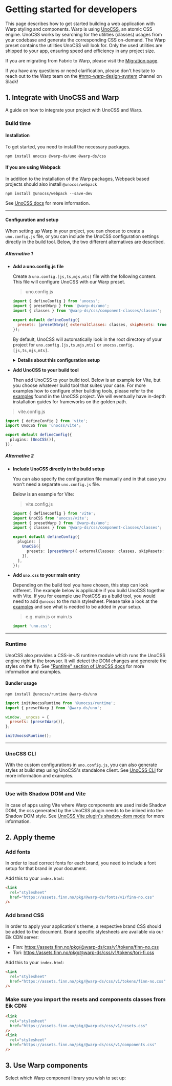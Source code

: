 <script setup>
  import Vue from './vue.md';
  import Elements from './elements.md';
  import React from './react.md';
</script>

# Getting started for developers

This page describes how to get started building a web application with Warp styling and components.
Warp is using [UnoCSS](https://unocss.dev/), an atomic CSS engine.
UnoCSS works by searching for the utilities (classes) usages from your codebase and generate the corresponding CSS on-demand.
The Warp preset contains the utilities UnoCSS will look for.
Only the used utilities are shipped to your app, ensuring speed and efficiency in any project size.

If you are migrating from Fabric to Warp, please visit the [Migration page](/migration/developers/).

If you have any questions or need clarification, please don't hesitate to reach out to the Warp team on the [#nmp-warp-design-system](https://sch-chat.slack.com/archives/C04NF2K46LB) channel on Slack!

## 1. Integrate with UnoCSS and Warp

A guide on how to integrate your project with UnoCSS and Warp.

### Build time

#### Installation
To get started, you need to install the necessary packages.

```shell
npm install unocss @warp-ds/uno @warp-ds/css
```

#### If you are using Webpack
In addition to the installation of the Warp packages, Webpack based projects should also install `@unocss/webpack`

```shell
npm install @unocss/webpack --save-dev
```

See [UnoCSS docs](https://unocss.dev/integrations/webpack) for more information.

---

#### Configuration and setup
When setting up Warp in your project, you can choose to create a `uno.config.js` file, or you can include the UnoCSS configuration settings directly in the build tool.
Below, the two different alternatives are described.

##### Alternative 1
- **Add a uno.config.js file**

  Create a `uno.config.[js,ts,mjs,mts]` file with the following content. This file will configure UnoCSS with our Warp preset.
  
  > uno.config.js
  
  ```js
  import { defineConfig } from 'unocss';
  import { presetWarp } from '@warp-ds/uno';
  import { classes } from '@warp-ds/css/component-classes/classes';
  
  export default defineConfig({
    presets: [presetWarp({ externalClasses: classes, skipResets: true })],
  });
  ```
  
  By default, UnoCSS will automatically look in the root directory of your project for `uno.config.[js,ts,mjs,mts]` or `unocss.config.[js,ts,mjs,mts]`.
  
  <details>
    <summary><b>Details about this configuration setup</b></summary>
    When an application consists of several parts (e.g. if you are using [Podium](https://podium-lib.io/)) and each part needs to integrate with UnoCSS and Warp - it's more performant to get styling from an external stylesheet (as this will be cached in the browser) instead of making UnoCSS generate the same CSS multiple times.
    In the example above we pass external classes and skip resets, because we import components.css and reset.css as mentioned [below](/getting-started/developers/#make-sure-you-import-the-resets-and-components-classes-from-eik-cdn).
  
    See all configuration options for `presetWarp` at https://github.com/warp-ds/drive#plugin-api.
  </details>

- **Add UnoCSS to your build tool**

  Then add UnoCSS to your build tool. Below is an example for Vite, but you choose whatever build tool that suites your case.
  For more examples how to configure other building tools, please refer to the [examples](https://github.com/unocss/unocss/tree/main/examples) found in the UnoCSS project.
  We will eventually have in-depth installation guides for frameworks on the golden path.

> vite.config.js

```ts
import { defineConfig } from 'vite';
import UnoCSS from 'unocss/vite';

export default defineConfig({
  plugins: [UnoCSS()],
});
```

##### **Alternative 2**
- **Include UnoCSS directly in the build setup**

  You can also specify the configuration file manually and in that case you won't need a separate `uno.config.js` file.
  
  Below is an example for Vite:
  
  > vite.config.js
  
  ```ts
  import { defineConfig } from 'vite';
  import UnoCSS from 'unocss/vite';
  import { presetWarp } from '@warp-ds/uno';
  import { classes } from '@warp-ds/css/component-classes/classes';
  
  export default defineConfig({
    plugins: [
      UnoCSS({
        presets: [presetWarp({ externalClasses: classes, skipResets: true })],
      }),
    ],
  });
  ```

- **Add `uno.css` to your main entry**

  Depending on the build tool you have chosen, this step can look different.
  The example below is applicable if you build UnoCSS together with Vite.
  If you for example use PostCSS as a build tool, you would need to add `@unocss` to the main stylesheet.
  Please take a look at the [examples](https://github.com/unocss/unocss/tree/main/examples) and see what is needed to be added in your setup.

  > e.g. main.js or main.ts
  
  ```js
  import 'uno.css';
  ```

---

### Runtime
UnoCSS also provides a CSS-in-JS runtime module which runs the UnoCSS engine right in the browser. It will detect the DOM changes and generate the styles on the fly.
See ["Runtime" section of UnoCSS docs](https://unocss.dev/integrations/runtime#runtime) for more information and examples.

#### Bundler usage

```shell
npm install @unocss/runtime @warp-ds/uno
```

```js
import initUnocssRuntime from '@unocss/runtime';
import { presetWarp } from '@warp-ds/uno';

window.__unocss = {
  presets: [presetWarp()],
};

initUnocssRuntime();
```

---

### UnoCSS CLI
With the custom configurations in `uno.config.js`, you can also generate styles at build step using UnoCSS's standalone client.
See [UnoCSS CLI](https://unocss.dev/integrations/cli) for more information and examples.

---

### Use with Shadow DOM and Vite
In case of apps using Vite where Warp components are used inside Shadow DOM, the css generated by the UnoCSS plugin needs to be inlined into the Shadow DOM style.
See [UnoCSS Vite plugin's shadow-dom mode](https://unocss.dev/integrations/vite#shadow-dom) for more information.

## 2. Apply theme

### Add fonts
In order to load correct fonts for each brand, you need to include a font setup for that brand in your document.

Add this to your `index.html`:

```html
<link
  rel="stylesheet"
  href="https://assets.finn.no/pkg/@warp-ds/fonts/v1/finn-no.css"
/>
```

### Add brand CSS
In order to apply your application's theme, a respective brand CSS should be added to the document.
Brand specific stylesheets are available via our Eik CDN server:

- Finn: https://assets.finn.no/pkg/@warp-ds/css/v1/tokens/finn-no.css
- Tori: https://assets.finn.no/pkg/@warp-ds/css/v1/tokens/tori-fi.css

Add this to your `index.html`:

```html
<link
  rel="stylesheet"
  href="https://assets.finn.no/pkg/@warp-ds/css/v1/tokens/finn-no.css"
/>
```

### Make sure you import the resets and components classes from Eik CDN:

```html
<link
  rel="stylesheet"
  href="https://assets.finn.no/pkg/@warp-ds/css/v1/resets.css"
/>
<link
  rel="stylesheet"
  href="https://assets.finn.no/pkg/@warp-ds/css/v1/components.css"
/>
```

## 3. Use Warp components

Select which Warp component library you wish to set up:

<tabs-content> 
  <template v-slot:react>
    <react />
  </template>
  <template v-slot:vue>
    <vue />
  </template>
  <template v-slot:elements>
    <elements />
  </template>
</tabs-content>
